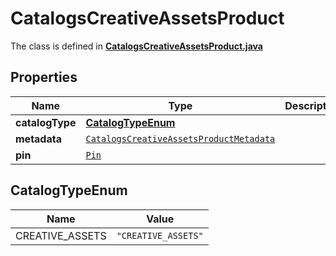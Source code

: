 

# CatalogsCreativeAssetsProduct

The class is defined in **[CatalogsCreativeAssetsProduct.java](../../src/main/java/org/openapitools/model/CatalogsCreativeAssetsProduct.java)**

## Properties

Name | Type | Description | Notes
------------ | ------------- | ------------- | -------------
**catalogType** | [**CatalogTypeEnum**](#CatalogTypeEnum) |  | 
**metadata** | [`CatalogsCreativeAssetsProductMetadata`](CatalogsCreativeAssetsProductMetadata.md) |  | 
**pin** | [`Pin`](Pin.md) |  | 

## CatalogTypeEnum

Name | Value
---- | -----
CREATIVE_ASSETS | `"CREATIVE_ASSETS"`





